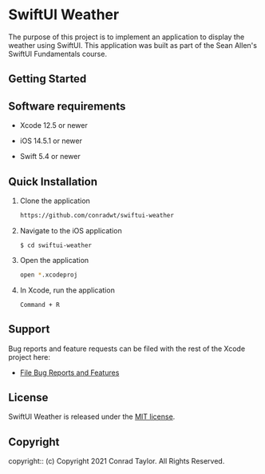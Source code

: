 # SwiftUI Weather

The purpose of this project is to implement an application to display the weather using SwiftUI. This application was built as part of the Sean Allen's SwiftUI Fundamentals course.

## Getting Started

## Software requirements

- Xcode 12.5 or newer

- iOS 14.5.1 or newer

- Swift 5.4 or newer

## Quick Installation

1. Clone the application

   ```zsh
   https://github.com/conradwt/swiftui-weather
   ```

2. Navigate to the iOS application

   ```
   $ cd swiftui-weather
   ```

3. Open the application

   ```zsh
   open *.xcodeproj
   ```

4. In Xcode, run the application

   ```text
   Command + R
   ```

## Support

Bug reports and feature requests can be filed with the rest of the Xcode project here:

- [File Bug Reports and Features](https://github.com/conradwt/swiftui-weather/issues)

## License

SwiftUI Weather is released under the [MIT license](./LICENSE.md).

## Copyright

copyright:: (c) Copyright 2021 Conrad Taylor. All Rights Reserved.
